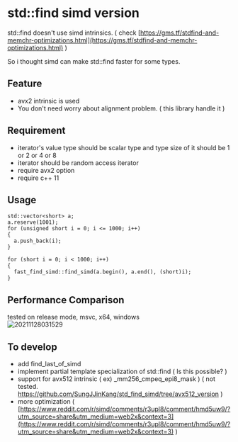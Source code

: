 # std::find simd version

std::find doesn't use simd intrinsics. ( check [https://gms.tf/stdfind-and-memchr-optimizations.html](https://gms.tf/stdfind-and-memchr-optimizations.html) )             

So i thought simd can make std::find faster for some types.       

## Feature

- avx2 intrinsic is used
- You don't need worry about alignment problem. ( this library handle it )          

## Requirement

- iterator's value type should be scalar type and type size of it should be 1 or 2 or 4 or 8
- iterator should be random access iterator
- require avx2 option
- require c++ 11

## Usage
```
std::vector<short> a;
a.reserve(1001);
for (unsigned short i = 0; i <= 1000; i++)
{
  a.push_back(i);
}

for (short i = 0; i < 1000; i++)
{
  fast_find_simd::find_simd(a.begin(), a.end(), (short)i);
}
```

## Performance Comparison
tested on release mode, msvc, x64, windows               
![20211128031529](https://user-images.githubusercontent.com/33873804/143701373-1c8aafbe-6131-4538-9d60-5432b84cd87c.png)


## To develop

- add find_last_of_simd
- implement partial template specialization of std::find ( Is this possible? )        
- support for avx512 intrinsic ( ex) _mm256_cmpeq_epi8_mask ) ( not tested. https://github.com/SungJJinKang/std_find_simd/tree/avx512_version )         
- more optimization ( [https://www.reddit.com/r/simd/comments/r3upl8/comment/hmd5uw9/?utm_source=share&utm_medium=web2x&context=3](https://www.reddit.com/r/simd/comments/r3upl8/comment/hmd5uw9/?utm_source=share&utm_medium=web2x&context=3) )           

